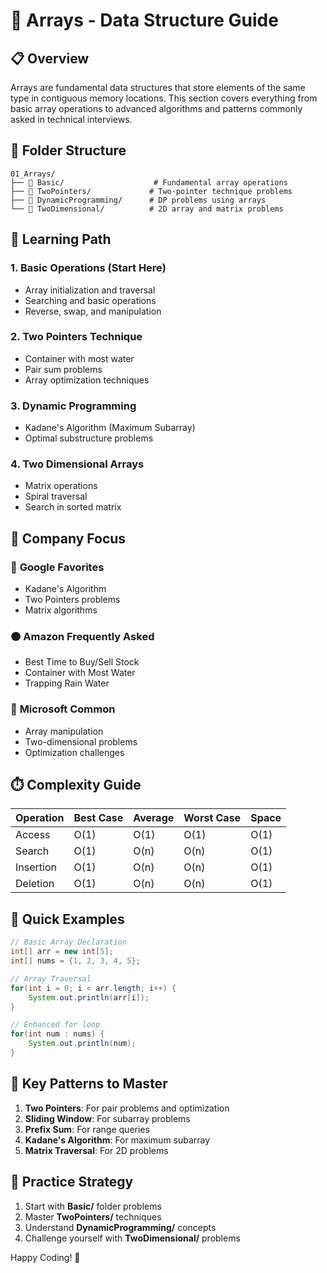 # 🔢 Arrays - Data Structure Guide

## 📋 Overview

Arrays are fundamental data structures that store elements of the same type in contiguous memory locations. This section covers everything from basic array operations to advanced algorithms and patterns commonly asked in technical interviews.

## 📁 Folder Structure

```
01_Arrays/
├── 📁 Basic/                    # Fundamental array operations
├── 📁 TwoPointers/             # Two-pointer technique problems
├── 📁 DynamicProgramming/      # DP problems using arrays
└── 📁 TwoDimensional/          # 2D array and matrix problems
```

## 🎯 Learning Path

### 1. **Basic Operations** (Start Here)
- Array initialization and traversal
- Searching and basic operations
- Reverse, swap, and manipulation

### 2. **Two Pointers Technique**
- Container with most water
- Pair sum problems
- Array optimization techniques

### 3. **Dynamic Programming**
- Kadane's Algorithm (Maximum Subarray)
- Optimal substructure problems

### 4. **Two Dimensional Arrays**
- Matrix operations
- Spiral traversal
- Search in sorted matrix

## 🏢 Company Focus

### 🔴 **Google Favorites**
- Kadane's Algorithm
- Two Pointers problems
- Matrix algorithms

### 🟠 **Amazon Frequently Asked**
- Best Time to Buy/Sell Stock
- Container with Most Water
- Trapping Rain Water

### 🔵 **Microsoft Common**
- Array manipulation
- Two-dimensional problems
- Optimization challenges

## ⏱️ Complexity Guide

| Operation | Best Case | Average | Worst Case | Space |
|-----------|-----------|---------|------------|-------|
| Access | O(1) | O(1) | O(1) | O(1) |
| Search | O(1) | O(n) | O(n) | O(1) |
| Insertion | O(1) | O(n) | O(n) | O(1) |
| Deletion | O(1) | O(n) | O(n) | O(1) |

## 🚀 Quick Examples

```java
// Basic Array Declaration
int[] arr = new int[5];
int[] nums = {1, 2, 3, 4, 5};

// Array Traversal
for(int i = 0; i < arr.length; i++) {
    System.out.println(arr[i]);
}

// Enhanced for loop
for(int num : nums) {
    System.out.println(num);
}
```

## 📝 Key Patterns to Master

1. **Two Pointers**: For pair problems and optimization
2. **Sliding Window**: For subarray problems
3. **Prefix Sum**: For range queries
4. **Kadane's Algorithm**: For maximum subarray
5. **Matrix Traversal**: For 2D problems

## 🎯 Practice Strategy

1. Start with **Basic/** folder problems
2. Master **TwoPointers/** techniques
3. Understand **DynamicProgramming/** concepts
4. Challenge yourself with **TwoDimensional/** problems

Happy Coding! 🚀